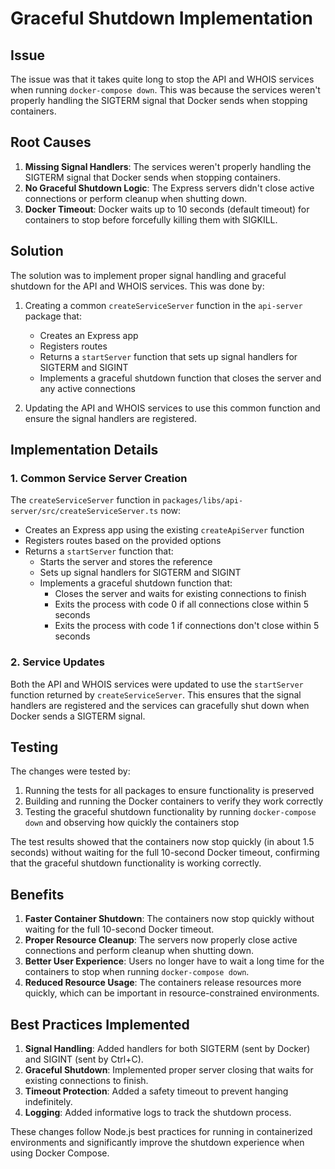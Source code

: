 # Graceful Shutdown Implementation

## Issue

The issue was that it takes quite long to stop the API and WHOIS services when running `docker-compose down`. This was because the services weren't properly handling the SIGTERM signal that Docker sends when stopping containers.

## Root Causes

1. **Missing Signal Handlers**: The services weren't properly handling the SIGTERM signal that Docker sends when stopping containers.
2. **No Graceful Shutdown Logic**: The Express servers didn't close active connections or perform cleanup when shutting down.
3. **Docker Timeout**: Docker waits up to 10 seconds (default timeout) for containers to stop before forcefully killing them with SIGKILL.

## Solution

The solution was to implement proper signal handling and graceful shutdown for the API and WHOIS services. This was done by:

1. Creating a common `createServiceServer` function in the `api-server` package that:
   - Creates an Express app
   - Registers routes
   - Returns a `startServer` function that sets up signal handlers for SIGTERM and SIGINT
   - Implements a graceful shutdown function that closes the server and any active connections

2. Updating the API and WHOIS services to use this common function and ensure the signal handlers are registered.

## Implementation Details

### 1. Common Service Server Creation

The `createServiceServer` function in `packages/libs/api-server/src/createServiceServer.ts` now:

- Creates an Express app using the existing `createApiServer` function
- Registers routes based on the provided options
- Returns a `startServer` function that:
  - Starts the server and stores the reference
  - Sets up signal handlers for SIGTERM and SIGINT
  - Implements a graceful shutdown function that:
    - Closes the server and waits for existing connections to finish
    - Exits the process with code 0 if all connections close within 5 seconds
    - Exits the process with code 1 if connections don't close within 5 seconds

### 2. Service Updates

Both the API and WHOIS services were updated to use the `startServer` function returned by `createServiceServer`. This ensures that the signal handlers are registered and the services can gracefully shut down when Docker sends a SIGTERM signal.

## Testing

The changes were tested by:

1. Running the tests for all packages to ensure functionality is preserved
2. Building and running the Docker containers to verify they work correctly
3. Testing the graceful shutdown functionality by running `docker-compose down` and observing how quickly the containers stop

The test results showed that the containers now stop quickly (in about 1.5 seconds) without waiting for the full 10-second Docker timeout, confirming that the graceful shutdown functionality is working correctly.

## Benefits

1. **Faster Container Shutdown**: The containers now stop quickly without waiting for the full 10-second Docker timeout.
2. **Proper Resource Cleanup**: The servers now properly close active connections and perform cleanup when shutting down.
3. **Better User Experience**: Users no longer have to wait a long time for the containers to stop when running `docker-compose down`.
4. **Reduced Resource Usage**: The containers release resources more quickly, which can be important in resource-constrained environments.

## Best Practices Implemented

1. **Signal Handling**: Added handlers for both SIGTERM (sent by Docker) and SIGINT (sent by Ctrl+C).
2. **Graceful Shutdown**: Implemented proper server closing that waits for existing connections to finish.
3. **Timeout Protection**: Added a safety timeout to prevent hanging indefinitely.
4. **Logging**: Added informative logs to track the shutdown process.

These changes follow Node.js best practices for running in containerized environments and significantly improve the shutdown experience when using Docker Compose.